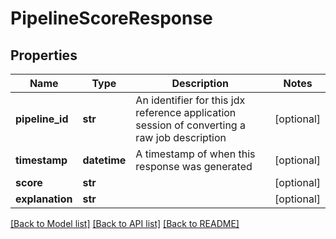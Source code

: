 # PipelineScoreResponse

## Properties
Name | Type | Description | Notes
------------ | ------------- | ------------- | -------------
**pipeline_id** | **str** | An identifier for this jdx reference application session of converting a raw job description | [optional] 
**timestamp** | **datetime** | A timestamp of when this response was generated | [optional] 
**score** | **str** |  | [optional] 
**explanation** | **str** |  | [optional] 

[[Back to Model list]](../README.md#documentation-for-models) [[Back to API list]](../README.md#documentation-for-api-endpoints) [[Back to README]](../README.md)


